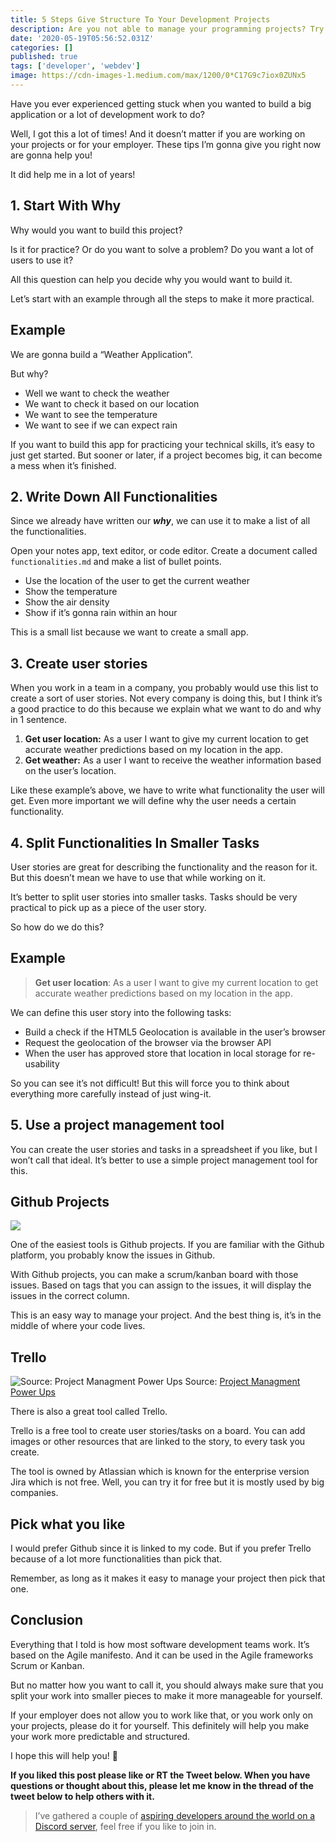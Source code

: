 ```yaml
---
title: 5 Steps Give Structure To Your Development Projects
description: Are you not able to manage your programming projects? Try this!
date: '2020-05-19T05:56:52.031Z'
categories: []
published: true
tags: ['developer', 'webdev']
image: https://cdn-images-1.medium.com/max/1200/0*C17G9c7iox0ZUNx5
---
```



Have you ever experienced getting stuck when you wanted to build a big application or a lot of development work to do?

Well, I got this a lot of times! And it doesn’t matter if you are working on your projects or for your employer. These tips I’m gonna give you right now are gonna help you!

It did help me in a lot of years!

## 1. Start With Why

Why would you want to build this project?

Is it for practice? Or do you want to solve a problem? Do you want a lot of users to use it?

All this question can help you decide why you would want to build it.

Let’s start with an example through all the steps to make it more practical.

## Example

We are gonna build a “Weather Application”.

But why?

-   Well we want to check the weather
-   We want to check it based on our location
-   We want to see the temperature
-   We want to see if we can expect rain

If you want to build this app for practicing your technical skills, it’s easy to just get started. But sooner or later, if a project becomes big, it can become a mess when it’s finished.

## 2\. Write Down All Functionalities

Since we already have written our **_why_**, we can use it to make a list of all the functionalities.

Open your notes app, text editor, or code editor. Create a document called `functionalities.md` and make a list of bullet points.

-   Use the location of the user to get the current weather
-   Show the temperature
-   Show the air density
-   Show if it’s gonna rain within an hour

This is a small list because we want to create a small app.

## 3\. Create user stories

When you work in a team in a company, you probably would use this list to create a sort of user stories. Not every company is doing this, but I think it’s a good practice to do this because we explain what we want to do and why in 1 sentence.

1.  **Get user location:** As a user I want to give my current location to get accurate weather predictions based on my location in the app.
2.  **Get weather:** As a user I want to receive the weather information based on the user’s location.

Like these example’s above, we have to write what functionality the user will get. Even more important we will define why the user needs a certain functionality.

## 4\. Split Functionalities In Smaller Tasks

User stories are great for describing the functionality and the reason for it. But this doesn’t mean we have to use that while working on it.

It’s better to split user stories into smaller tasks. Tasks should be very practical to pick up as a piece of the user story.

So how do we do this?

## Example

> **Get user location**: As a user I want to give my current location to get accurate weather predictions based on my location in the app.

We can define this user story into the following tasks:

-   Build a check if the HTML5 Geolocation is available in the user’s browser
-   Request the geolocation of the browser via the browser API
-   When the user has approved store that location in local storage for re-usability

So you can see it’s not difficult! But this will force you to think about everything more carefully instead of just wing-it.

## 5\. Use a project management tool

You can create the user stories and tasks in a spreadsheet if you like, but I won’t call that ideal. It’s better to use a simple project management tool for this.

## Github Projects

![](https://cdn-images-1.medium.com/max/800/1*Q4hhLT7k6RTa00GixLjgkw.jpeg)

One of the easiest tools is Github projects. If you are familiar with the Github platform, you probably know the issues in Github.

With Github projects, you can make a scrum/kanban board with those issues. Based on tags that you can assign to the issues, it will display the issues in the correct column.

This is an easy way to manage your project. And the best thing is, it’s in the middle of where your code lives.

## Trello

![Source: [Project Managment Power Ups](https://blog.trello.com/project-management-power-ups/)](https://cdn-images-1.medium.com/max/800/1*eDM66WR5RqLjyw08wM0bRA.png)
Source: [Project Managment Power Ups](https://blog.trello.com/project-management-power-ups/)

There is also a great tool called Trello.

Trello is a free tool to create user stories/tasks on a board. You can add images or other resources that are linked to the story, to every task you create.

The tool is owned by Atlassian which is known for the enterprise version Jira which is not free. Well, you can try it for free but it is mostly used by big companies.

## Pick what you like

I would prefer Github since it is linked to my code. But if you prefer Trello because of a lot more functionalities than pick that.

Remember, as long as it makes it easy to manage your project then pick that one.

## Conclusion

Everything that I told is how most software development teams work. It’s based on the Agile manifesto. And it can be used in the Agile frameworks Scrum or Kanban.

But no matter how you want to call it, you should always make sure that you split your work into smaller pieces to make it more manageable for yourself.

If your employer does not allow you to work like that, or you work only on your projects, please do it for yourself. This definitely will help you make your work more predictable and structured.

I hope this will help you! 🤗

**If you liked this post please like or RT the Tweet below. When you have questions or thought about this, please let me know in the thread of the tweet below to help others with it.**

> I’ve gathered a couple of [aspiring developers around the world on a Discord server](https://mailchi.mp/fb82491d03f8/dev-by-rayray-discord-community), feel free if you like to join in.
